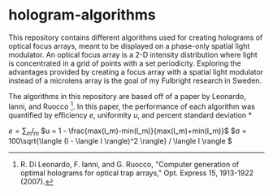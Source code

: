 # hologram-algorithms

This repository contains different algorithms used for creating holograms of optical focus arrays, meant to be displayed on a phase-only spatial light modulator. An optical focus array is a 2-D intensity distribution where light is concentrated in a grid of points with a set periodicity. Exploring the advantages provided by creating a focus array with a spatial light modulator instead of a microlens array is the goal of my Fulbright research in Sweden.

The algorithms in this repository are based off of a paper by Leonardo, Ianni, and Ruocco [^1]. In this paper, the performance of each algorithm was quantified by efficiency *e*, uniformity *u*, and percent standard deviation *


$e = \sum_{m}{I_m}$
$u = 1 - \frac{max(I_m)-min(I_m)}{max(I_m)+min(I_m)}$
$σ = 100\sqrt{\langle (I - \langle I \rangle)^2 \rangle} / \langle I \rangle $

[^1]: R. Di Leonardo, F. Ianni, and G. Ruocco, "Computer generation of optimal holograms for optical trap arrays," Opt. Express 15, 1913-1922 (2007).
